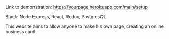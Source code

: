 
Link to demonstration: https://yourpage.herokuapp.com/main/setup

Stack: Node Express, React, Redux, PostgresQL

This website aims to allow anyone to make his own page, creating an online business card
